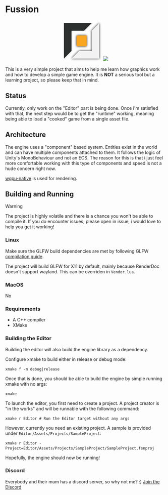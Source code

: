 # Fussion
<p align="center">
  <img src="Editor/Assets/Icons/logo_512.png" width="128" />
  <img src="https://github.com/user-attachments/assets/7a007570-5b04-4676-b666-a27a1ae8f20f" />
</p>

This is a very simple project that aims to help me learn how graphics work and how to develop a simple game engine. It is __NOT__ a serious tool but a learning project, so please keep that in mind.

## Status
Currently, only work on the "Editor" part is being done. Once i'm satisfied with that, the next step would be to get the "runtime" working, meaning
being able to load a "cooked" game from a single asset file.

## Architecture
The engine uses a "component" based system. Entities exist in the world and can have multiple components attached to them. It follows the logic of Unity's MonoBehaviour and not an ECS.
The reason for this is that i just feel more comfortable working with this type of components and speed is not a hude concern right now.

[wgpu-native](https://github.com/gfx-rs/wgpu-native) is used for rendering.

## Building and Running
> [!WARNING]  
> The project is highly volatile and there is a chance you won't be able to compile it.
> If you do encounter issues, please open in issue, i would love to help you get it working!

### Linux
Make sure the GLFW build dependencies are met by following GLFW [compilation guide](https://www.glfw.org/docs/latest/compile.html).

The project will build GLFW for X11 by default, mainly because RenderDoc doesn't support wayland. This can be overriden in `Vendor.lua`.

### MacOS
No

### Requirements
- A C++ compiler
- XMake

### Building the Editor

Building the editor will also build the engine library as a dependency.

Configure xmake to build either in release or debug mode:
```shell
xmake f -m debug|release
```

Once that is done, you should be able to build the engine by simple running xmake with no args:
```shell
xmake
```

To launch the editor, you first need to create a project. A project creator is "in the works" and will be runnable with the following command:
```shell
xmake r Editor # Run the Editor target without any args
```

However, currently you need an existing project. A sample is provided under `Editor/Assets/Projects/SampleProject`:
```shell
xmake r Editor -Project=Editor/Assets/Projects/SampleProject/SampleProject.fsnproj
```

Hopefully, the engine should now be running!

### Discord
Everybody and their mum has a discord server, so why not me? :)
[Join the Discord](https://discord.gg/K9QfYjKwng)

